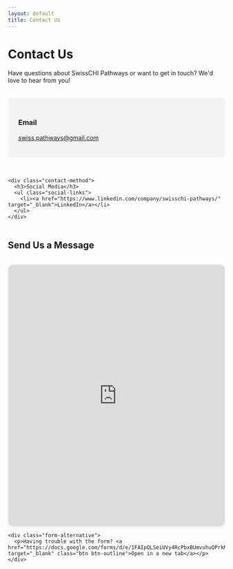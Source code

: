 ```yaml
---
layout: default
title: Contact Us
---
```


<div class="container">
  <h1>Contact Us</h1>
  
  <p>Have questions about SwissCHI Pathways or want to get in touch? We'd love to hear from you!</p>
  
  <div class="contact-info">
    <div class="contact-method">
      <h3>Email</h3>
      <p><a href="mailto:swiss.pathways@gmail.com">swiss.pathways@gmail.com</a></p>
    </div>
    
    <div class="contact-method">
      <h3>Social Media</h3>
      <ul class="social-links">
        <li><a href="https://www.linkedin.com/company/swisschi-pathways/" target="_blank">LinkedIn</a></li>
      </ul>
    </div>
  </div>
  
  <h2>Send Us a Message</h2>
  
  <div class="form-container">
    <div class="google-form-wrapper">
      <iframe id="contact-form" src="https://docs.google.com/forms/d/e/1FAIpQLSeiUVy4RcPbxBUmvuhuQPrkMgNSr21mwisPnMpQcfF81wU0cg/viewform?embedded=true" frameborder="0" marginheight="0" marginwidth="0">Loading…</iframe>
    </div>

    <div class="form-alternative">
      <p>Having trouble with the form? <a href="https://docs.google.com/forms/d/e/1FAIpQLSeiUVy4RcPbxBUmvuhuQPrkMgNSr21mwisPnMpQcfF81wU0cg/viewform" target="_blank" class="btn btn-outline">Open in a new tab</a></p>
    </div>
  </div>
</div>

<style>
  .contact-info {
    display: grid;
    grid-template-columns: repeat(auto-fit, minmax(250px, 1fr));
    gap: 2rem;
    margin: 2rem 0;
  }
  
  .contact-method {
    background-color: #f3f4f6;
    padding: 1.5rem;
    border-radius: 8px;
  }
  
  .social-links {
    list-style: none;
    margin: 0;
    padding: 0;
  }
  
  .social-links li {
    margin-bottom: 0.5rem;
  }
  
  .form-container {
    margin: 2rem 0;
    max-width: 700px;
  }
  
  .google-form-wrapper {
    position: relative;
    overflow: hidden;
    padding-top: 90%; /* Aspect ratio for mobile */
    border-radius: 12px;
    box-shadow: 0 4px 6px rgba(0, 0, 0, 0.05);
    border: 1px solid #e5e7eb;
    background-color: #f9fafb;
  }
  
  @media (min-width: 768px) {
    .google-form-wrapper {
      padding-top: 120%; /* Adjusted aspect ratio for desktop */
    }
  }
  
  #contact-form {
    position: absolute;
    top: 0;
    left: 0;
    width: 100%;
    height: 100%;
    border: 0;
  }
  
  .form-alternative {
    margin-top: 1.5rem;
    text-align: center;
    padding: 1rem;
    background-color: #f3f4f6;
    border-radius: 8px;
  }
  
  .form-alternative p {
    margin-bottom: 0;
  }
  
  .form-alternative .btn {
    margin-left: 0.5rem;
    padding: 0.25rem 0.75rem;
  }
</style>

<script>
  // Adjust iframe height based on content
  window.addEventListener('message', function(e) {
    var message = e.data;
    if (typeof message !== 'object' || !message.hasOwnProperty('frameHeight')) return;
    
    var iframe = document.getElementById('contact-form');
    if (iframe) {
      var newHeight = Math.max(message.frameHeight + 30, 450) + 'px';
      document.querySelector('.google-form-wrapper').style.height = newHeight;
      document.querySelector('.google-form-wrapper').style.paddingTop = '0';
    }
  });
</script>